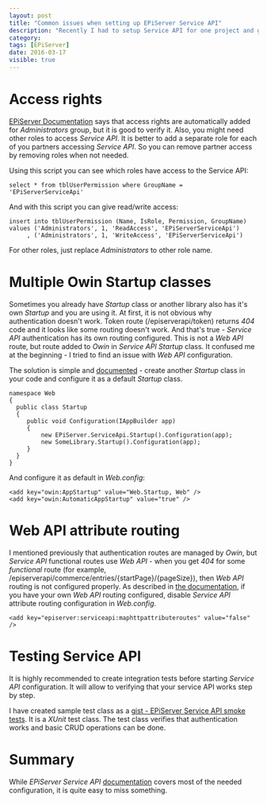 ```yaml
---
layout: post
title: "Common issues when setting up EPiServer Service API"
description: "Recently I had to setup Service API for one project and got some issues configuring it. Here are the list of those issues and solution to them."
category:
tags: [EPiServer]
date: 2016-03-17
visible: true
---
```


# Access rights

[EPiServer Documentation](http://world.episerver.com/documentation/Items/Episerver-Service-API/Configuration-and-overview/Setting-up-EPiServerServiceApi/) says that access rights are automatically added for _Administrators_ group, but it is good to verify it. Also, you might need other roles to access _Service API_. It is better to add a separate role for each of you partners accessing _Service API_. So you can remove partner access by removing roles when not needed.

Using this script you can see which roles have access to the Service API:

```
select * from tblUserPermission where GroupName = 'EPiServerServiceApi'
```

And with this script you can give read/write access:

```
insert into tblUserPermission (Name, IsRole, Permission, GroupName)
values ('Administrators', 1, 'ReadAccess', 'EPiServerServiceApi')
     , ('Administrators', 1, 'WriteAccess', 'EPiServerServiceApi')
```

For other roles, just replace _Administrators_ to other role name.

# Multiple Owin Startup classes

Sometimes you already have _Startup_ class or another library also has it's own _Startup_ and you are using it. At first, it is not obvious why authentication doesn't work. Token route (/episerverapi/token) returns _404_ code and it looks like some routing doesn't work. And that's true - _Service API_ authentication has its own routing configured. This is not a _Web API_ route, but route added to _Owin_ in _Service API_ _Startup_ class. It confused me at the beginning - I tried to find an issue with _Web API_ configuration.

The solution is simple and [documented](http://world.episerver.com/documentation/Items/Episerver-Service-API/Configuration-and-overview/Setting-up-EPiServerServiceApi/) - create another _Startup_ class in your code and configure it as a default _Startup_ class.

```
namespace Web
{
  public class Startup
  {
     public void Configuration(IAppBuilder app)
     {
         new EPiServer.ServiceApi.Startup().Configuration(app);
         new SomeLibrary.Startup().Configuration(app);
     }
  }
}
```

And configure it as default in _Web.config_:

```
<add key="owin:AppStartup" value="Web.Startup, Web" />
<add key="owin:AutomaticAppStartup" value="true" />
```

# Web API attribute routing

I mentioned previously that authentication routes are managed by _Owin_, but _Service API_ functional routes use _Web API_ - when you get _404_ for some _functional_ route (for example, /episerverapi/commerce/entries/{startPage}/{pageSize}), then _Web API_ routing is not configured properly. As described in [the documentation](http://world.episerver.com/documentation/Items/Episerver-Service-API/Configuration-and-overview/Setting-up-EPiServerServiceApi/), if you have your own _Web API_ routing configured, disable _Service API_ attribute routing configuration in _Web.config_.

```
<add key="episerver:serviceapi:maphttpattributeroutes" value="false" />
```

# Testing Service API

It is highly recommended to create integration tests before starting _Service API_ configuration. It will allow to verifying that your service API works step by step.

I have created sample test class as a [gist - EPiServer Service API smoke tests](https://gist.github.com/marisks/29f0d4b197908006ae98). It is a _XUnit_ test class. The test class verifies that authentication works and basic CRUD operations can be done.

# Summary

While _EPiServer Service API_ [documentation](http://world.episerver.com/documentation/Items/Episerver-Service-API/Configuration-and-overview/Setting-up-EPiServerServiceApi/) covers most of the needed configuration, it is quite easy to miss something.
